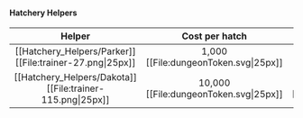 
#### Hatchery Helpers

Helper | Cost per hatch | Purchase price | Shop
:---: | :---: | :---: | :---:
[[Hatchery_Helpers/Parker]] [[File:trainer-27.png\|25px]] | 1,000 [[File:dungeonToken.svg\|25px]] | Unlocks after 1,000 eggs hatched | \-
[[Hatchery_Helpers/Dakota]] [[File:trainer-115.png\|25px]] | 10,000 [[File:dungeonToken.svg\|25px]] | 100,000 [[File:dungeonToken.svg\|25px]] | [[Mahogany_Town]] &nbsp;

